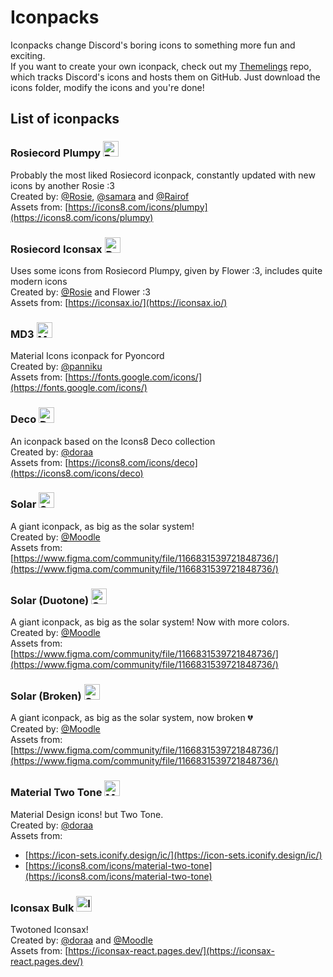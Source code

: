 <!-- docs/ICONPACKS.md is auto-generated, don't edit it manually -->

# Iconpacks

Iconpacks change Discord's boring icons to something more fun and exciting.  
If you want to create your own iconpack, check out my [Themelings](https://github.com/nexpid/Themelings/tree/data) repo, which tracks Discord's icons and hosts them on GitHub. Just download the icons folder, modify the icons and you're done!

## List of iconpacks

### Rosiecord Plumpy <img src="https://raw.githubusercontent.com/Rairof/discord-iconpacks/master/Packs/Plumpy/images/native/main_tabs/Messages.png" alt="Rosiecord Plumpy preview" width=25 height=25 />

Probably the most liked Rosiecord iconpack, constantly updated with new icons by another Rosie :3  
Created by: [@Rosie](https://discord.com/users/581573474296791211), [@samara](https://discord.com/users/1236648613145346203) and [@Rairof](https://discord.com/users/923212189123346483)  
Assets from: [https://icons8.com/icons/plumpy](https://icons8.com/icons/plumpy)

### Rosiecord Iconsax <img src="https://raw.githubusercontent.com/moodzz1/rosiecord/master/Packs/Iconsax/images/native/main_tabs/Messages@2x.png" alt="Rosiecord Iconsax preview" width=25 height=25 />

Uses some icons from Rosiecord Plumpy, given by Flower :3, includes quite modern icons  
Created by: [@Rosie](https://discord.com/users/581573474296791211) and Flower :3  
Assets from: [https://iconsax.io/](https://iconsax.io/)

### MD3 <img src="https://raw.githubusercontent.com/Panniku/vd-iconpacks/master/Packs/MaterialDesign3/images/native/main_tabs/Messages.png" alt="MD3 preview" width=25 height=25 />

Material Icons iconpack for Pyoncord  
Created by: [@panniku](https://discord.com/users/703634705152606318)  
Assets from: [https://fonts.google.com/icons/](https://fonts.google.com/icons/)

### Deco <img src="https://raw.githubusercontent.com/dora727/doraa-pyoncordstuff/master/Packs/Deco/images/native/main_tabs/Messages@2x.png" alt="Deco preview" width=25 height=25 />

An iconpack based on the Icons8 Deco collection  
Created by: [@doraa](https://discord.com/users/455513497288310785)  
Assets from: [https://icons8.com/icons/deco](https://icons8.com/icons/deco)

### Solar <img src="https://raw.githubusercontent.com/Moodzz1/discord-iconpacks/master/Packs/Solar/images/native/main_tabs/Messages.png" alt="Solar preview" width=25 height=25 />

A giant iconpack, as big as the solar system!  
Created by: [@Moodle](https://discord.com/users/807170846497570848)  
Assets from: [https://www.figma.com/community/file/1166831539721848736/](https://www.figma.com/community/file/1166831539721848736/)

### Solar (Duotone) <img src="https://raw.githubusercontent.com/Moodzz1/discord-iconpacks/master/Packs/Solar-Duotone/images/native/main_tabs/Messages.png" alt="Solar (Duotone) preview" width=25 height=25 />

A giant iconpack, as big as the solar system! Now with more colors.  
Created by: [@Moodle](https://discord.com/users/807170846497570848)  
Assets from: [https://www.figma.com/community/file/1166831539721848736/](https://www.figma.com/community/file/1166831539721848736/)

### Solar (Broken) <img src="https://raw.githubusercontent.com/Moodzz1/discord-iconpacks/master/Packs/Solar-Broken/images/native/main_tabs/Messages.png" alt="Solar (Broken) preview" width=25 height=25 />

A giant iconpack, as big as the solar system, now broken 💔  
Created by: [@Moodle](https://discord.com/users/807170846497570848)  
Assets from: [https://www.figma.com/community/file/1166831539721848736/](https://www.figma.com/community/file/1166831539721848736/)

### Material Two Tone <img src="https://raw.githubusercontent.com/dora727/doraa-pyoncordstuff/master/Packs/MaterialTwoTone/images/native/main_tabs/Messages.png" alt="Material Two Tone preview" width=25 height=25 />

Material Design icons! but Two Tone.  
Created by: [@doraa](https://discord.com/users/455513497288310785)  
Assets from:

- [https://icon-sets.iconify.design/ic/](https://icon-sets.iconify.design/ic/)
- [https://icons8.com/icons/material-two-tone](https://icons8.com/icons/material-two-tone)

### Iconsax Bulk <img src="https://raw.githubusercontent.com/dora727/doraa-pyoncordstuff/master/Packs/IconsaxBulk/images/native/main_tabs/Messages.png" alt="Iconsax Bulk preview" width=25 height=25 />

Twotoned Iconsax!  
Created by: [@doraa](https://discord.com/users/455513497288310785) and [@Moodle](https://discord.com/users/807170846497570848)  
Assets from: [https://iconsax-react.pages.dev/](https://iconsax-react.pages.dev/)

